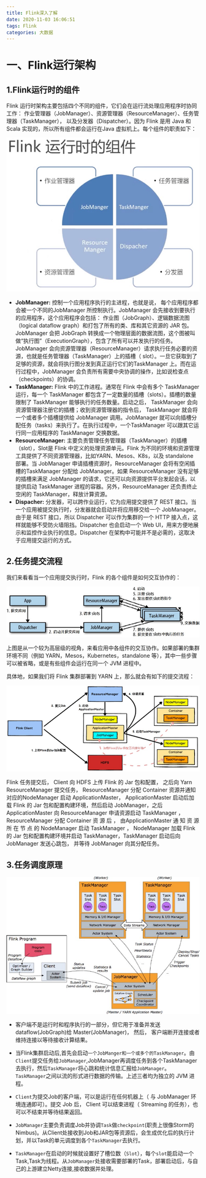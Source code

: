 ```yaml
---
title: Flink深入了解
date: 2020-11-03 16:06:51
tags: Flink
categories: 大数据
---
```

<meta name="referrer" content="no-referrer" />

# 一、Flink运行架构

## 1.Flink运行时的组件

Flink 运行时架构主要包括四个不同的组件，它们会在运行流处理应用程序时协同工作： 作业管理器（JobManager）、资源管理器（ResourceManager）、任务管理器（TaskManager）， 以及分发器（Dispatcher）。因为 Flink 是用 Java 和 Scala 实现的，所以所有组件都会运行在Java 虚拟机上。每个组件的职责如下：

![Flink深入了解](Flink深入了解/1.jpg)

<!-- more -->

- **JobManager:** 控制一个应用程序执行的主进程，也就是说， 每个应用程序都会被一个不同的JobManager 所控制执行。JobManager 会先接收到要执行的应用程序，这个应用程序会包括： 作业图（JobGraph）、逻辑数据流图（logical dataflow graph）和打包了所有的类、库和其它资源的 JAR 包。JobManager 会把 JobGraph 转换成一个物理层面的数据流图，这个图被叫做“执行图”（ExecutionGraph），包含了所有可以并发执行的任务。JobManager 会向资源管理器（ResourceManager）请求执行任务必要的资源，也就是任务管理器（TaskManager）上的插槽（ slot）。一旦它获取到了足够的资源，就会将执行图分发到真正运行它们的TaskManager 上。而在运行过程中，JobManager 会负责所有需要中央协调的操作，比如说检查点（checkpoints）的协调。
- **TaskManager:** Flink 中的工作进程。通常在 Flink 中会有多个 TaskManager 运行，每一个 TaskManager
都包含了一定数量的插槽（slots）。插槽的数量限制了 TaskManager 能够执行的任务数量。启动之后， TaskManager 会向资源管理器注册它的插槽；收到资源管理器的指令后， TaskManager 就会将一个或者多个插槽提供给 JobManager 调用。JobManager 就可以向插槽分配任务（tasks）来执行了。在执行过程中，一个TaskManager 可以跟其它运行同一应用程序的 TaskManager 交换数据。
- **ResourceManager:** 主要负责管理任务管理器（TaskManager）的插槽（slot），Slot是 Flink 中定义的处理资源单元。Flink 为不同的环境和资源管理工具提供了不同资源管理器，比如YARN、Mesos、K8s，以及 standalone 部署。当 JobManager 申请插槽资源时，ResourceManager 会将有空闲插槽的TaskManager 分配给 JobManager。如果 ResourceManager 没有足够的插槽来满足 JobManager 的请求，它还可以向资源提供平台发起会话，以提供启动 TaskManager 进程的容器。另外，ResourceManager 还负责终止空闲的 TaskManager，释放计算资源。
- **Dispacher:** 分发器，可以跨作业运行，它为应用提交提供了 REST 接口。当一个应用被提交执行时，分发器就会启动并将应用移交给一个 JobManager。由于是 REST 接口，所以 Dispatcher 可以作为集群的一个 HTTP 接入点，这样就能够不受防火墙阻挡。Dispatcher 也会启动一个 Web UI，用来方便地展示和监控作业执行的信息。Dispatcher 在架构中可能并不是必需的，这取决于应用提交运行的方式。

## 2.任务提交流程

我们来看看当一个应用提交执行时，Flink 的各个组件是如何交互协作的：

![Flink深入了解](Flink深入了解/2.png)

上图是从一个较为高层级的视角，来看应用中各组件的交互协作。如果部署的集群环境不同（例如 YARN，Mesos，Kubernetes，standalone 等），其中一些步骤可以被省略，或是有些组件会运行在同一个 JVM 进程中。

具体地，如果我们将 Flink 集群部署到 YARN 上，那么就会有如下的提交流程：

![Flink深入了解](Flink深入了解/3.png)

Flink 任务提交后， Client 向 HDFS 上传 Flink 的 Jar 包和配置， 之后向 Yarn ResourceManager 提交任务， ResourceManager 分配 Container 资源并通知对应的NodeManager 启动 ApplicationMaster， ApplicationMaster 启动后加载 Flink 的 Jar 包和配置构建环境，然后启动 JobManager，之后 ApplicationMaster 向 ResourceManager 申请资源启动 TaskManager ， ResourceManager 分配 Container  资 源 后 ， 由ApplicationMaster 通 知 资 源 所 在 节 点 的 NodeManager 启动 TaskManager ， NodeManager 加载 Flink 的 Jar 包和配置构建环境并启动 TaskManager，TaskManager 启动后向 JobManager 发送心跳包， 并等待 JobManager 向其分配任务。

## 3.任务调度原理

![Flink深入了解](Flink深入了解/4.png)

- 客户端不是运行时和程序执行的一部分，但它用于准备并发送dataflow(JobGraph)给 Master(JobManager)， 然后， 客户端断开连接或者维持连接以等待接收计算结果。


- 当Flink集群启动后,首先会启动`一个JobManger和一个或多个的TaskManager`。由`Client`提交任务给`JobManager`,JobManager再调度任务到各个TaskManager去执行，然后`TaskManager`将心跳和统计信息汇报给`JobManager`。`TaskManager`之间以流的形式进行数据的传输。上述三者均为独立的 JVM 进程。
- `Client`为提交Job的客户端，可以是运行在任何机器上（ 与 JobManager 环境连通即可）。提交 Job 后， Client 可以结束进程（ Streaming 的任务），也可以不结束并等待结果返回。
- `JobManager`主要负责调度Job并协调`Task`做`checkpoint`(职责上很像Storm的Nimbus)。从Client处接收到Job和JAR包等资源后，会生成优化后的执行计划，并以Task的单元调度到各个`TaskManager`去执行。
- `TaskManager`在启动的时候就设置好了槽位数（`Slot`），每个`slot`能启动一个Task,Task为线程。从`JobManager`处接收需要部署的Task，部署启动后，与自己的上游建立Netty连接,接收数据并处理。

